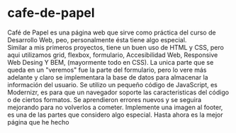 # cafe-de-papel
Café de Papel es una página web que sirve como práctica del curso de Desarrollo Web, peo, personalmente ésta tiene algo especial.  
Similar a mis primeros proyectos, tiene un buen uso de HTML y CSS, pero aqui utilizamos grid, flexbox, formulario, Accesibilidad Web, Responsive Web Desing Y BEM, (mayormente todo en CSS).
La unica parte que se queda en un "veremos" fue la parte del formulario, pero lo vere más adelante y claro se implementara la base de datos para almacenar la información del usuario.
Se utilizo un pequeño código de JavaScript, es Modernizr, es para que un navegador soporte las caracteristicas del código o de ciertos formatos.
Se aprendieron errores nuevos y se seguira mejorando para no volverlos a cometer.
Implemente una imagen al footer, es una de las partes que considero algo especial.
Hasta ahora es la mejor página que he hecho
